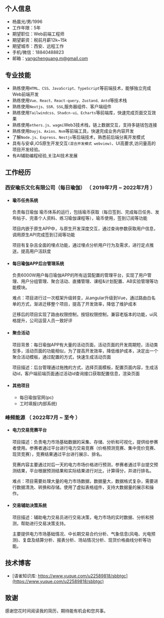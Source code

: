 ## 个人信息

- 杨晨光/男/1996
- 工作年限：5年
- 期望职位：Web前端工程师
- 期望薪资：税前月薪12k~15k
- 期望城市：西安、远程工作
- 手机/微信：18840488823
- 邮箱：yangchenguang.m@gmail.com

## 专业技能

- 熟练使用`HTML、CSS、JavaScript、TypeScript`等前端技术，能够独立完成Web前端开发
- 熟练使用`Vue、React、React-query、Zustand、Antd`等技术栈
- 熟练使用`Nextjs、SSR、SSG`,服务器组件、客户端组件
- 熟练使用`Tailwindcss、Shadcn-ui、Echarts`等前端库，快速完成页面交互效果
- 熟练使用`ethers.js、wagmi`Web3技术栈，链上数据交互，支持多链钱包连接
- 熟练使用`Dayjs、Axios、Nvm`等前端工具，快速完成业务内容开发
- 了解`Node.js、Express、Nestjs`等后端技术，熟悉前后端分离开发模式
- 具有与安卓,iOS原生开发交互`(混合开发模式 webview)`、UI高要求,访问量高的项目开发经验。
- 有AI辅助编程经验,关注AI技术发展

## 工作经历

### 西安瑜乐文化有限公司（每日瑜伽） （ 2019年7月 ~ 2022年7月 ）

- #### 瑜币任务系统

  负责每日瑜伽 瑜币体系的运行，包括瑜币获取（每日签到、完成每日任务、发布帖子、完善个人资料、练习瑜伽课程等），瑜币使用，签到订阅等功能
    
  项目内嵌于原生APP中，与原生开发深度交互，通过查询参数获取用户信息，调用原生API完成签到订阅等功能
    
  项目有复杂且全面的埋点功能，通过埋点分析用户行为及需求，进行定点推送，提高用户活跃度

- #### 每日瑜伽APP后台管理系统

  负责6000W用户每日瑜伽APP的所有运营配置的管理平台，实现了用户管理、用户分组管理、聚合活动、直播管理、课程&计划配置、AB实验管理等功能模块。
    
  难点：项目进行过一次框架升级转变，从angular升级到Vue，通过路由白名单的方式，渐进迁移整个项目，提高了开发效率，降低了维护成本
    
  迁移后的项目实现了路由权限控制，按钮权限控制，兼容老版本的功能，ui风格提升，公司运营人员一致好评

- #### 聚合活动

  项目背景：每日瑜伽APP有大量的活动页面，活动页面的开发周期短，活动类型多，活动页面的功能相似，为了提高开发效率，降低维护成本，决定出一个聚合活动模板，通过配置的方式，快速生成活动页面
    
  项目描述：后台管理通过拖拽的方式，选择页面模板，配置页面内容，生成活动id，客户端前端页面通过活动id查询接口获取配置信息，渲染页面

- #### 其他项目

  - 每日瑜伽官网(pc)
  - 工时填报(内部系统)

### 峰频能源 （ 2022年7月 ~ 至今 ）

- #### 电力交易竞赛平台

  项目描述：负责电力市场基础数据的采集、存储、分析和可视化，提供给参赛者使用。参赛者通过平台进行电力交易竞赛（价格预测竞赛、集中竞价竞赛、现货竞赛），竞赛结果通过平台进行展示、排名。

  竞赛内容主要通过対后一天的电力市场价格进行预测，参赛者通过平台提交预测结果，平台根据预测结果和实际结果进行对比，计算得分，并进行排名。

  难点：项目需要处理大量的电力市场数据，数据量大，数据格式复杂，需要进行数据清洗、转换和存储。使用了虚拟表格组件，支持大数据量的展示和操作。

- #### 交易辅助决策系统

  项目描述：辅助电力交易员进行交易决策，电力市场的实时数据、分析和预测，帮助进行交易决策支持。

  主要提供电力市场基础情况、中长期交易合约分析、气象信息(风电、光电预测)、复盘及结算分析、报表分析、场站情况分析、现货价格曲线分析等功能。

## 技术博客

- [语雀知识库: https://www.yuque.com/u22589818/sbbtgc](https://www.yuque.com/u22589818/sbbtgc)

## 致谢
感谢您花时间阅读我的简历，期待能有机会和您共事。
